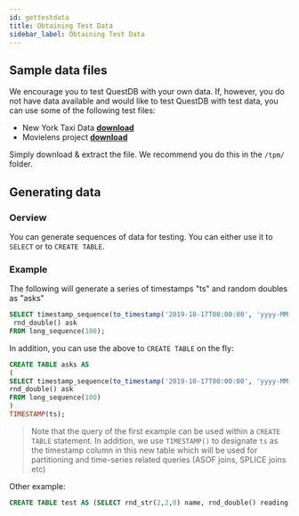 ```yaml
---
id: gettestdata
title: Obtaining Test Data
sidebar_label: Obtaining Test Data
---
```


## Sample data files
We encourage you to test QuestDB with your own data. If, however, you do not have data available
and would like to test QuestDB with test data, you can use some of the following test files:

- New York Taxi Data **[download](https://data.cityofnewyork.us/Transportation/2018-Yellow-Taxi-Trip-Data/t29m-gskq)**
- Movielens project **[download](https://grouplens.org/datasets/movielens/)**

Simply download & extract the file. We recommend you do this in the `/tpm/` folder.

## Generating data

### Oerview
You can generate sequences of data for testing. You can either use it to `SELECT` or to `CREATE TABLE`.

### Example

The following will generate a series of timestamps "ts" and random doubles as "asks"
```sql
SELECT timestamp_sequence(to_timestamp('2019-10-17T00:00:00', 'yyyy-MM-ddTHH:mm:ss'), 100000L) ts,
 rnd_double() ask 
FROM long_sequence(100);
```

In addition, you can use the above to `CREATE TABLE` on the fly:
```sql
CREATE TABLE asks AS
(
SELECT timestamp_sequence(to_timestamp('2019-10-17T00:00:00', 'yyyy-MM-ddTHH:mm:ss'), 100000L) ts,
rnd_double() ask 
FROM long_sequence(100)
) 
TIMESTAMP(ts);
```

> Note that the query of the first example can be used within a `CREATE TABLE` statement.
>In addition, we use `TIMESTAMP()` to designate `ts` as the timestamp column in this new table which
>will be used for partitioning and time-series related queries (ASOF joins, SPLICE joins etc)
>

Other example:
```sql
CREATE TABLE test AS (SELECT rnd_str(2,2,0) name, rnd_double() reading FROM long_sequence(100));
```
